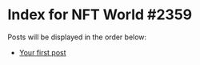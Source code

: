 # Index for NFT World #2359
Posts will be displayed in the order below:

- [Your first post](./001-first.md)

